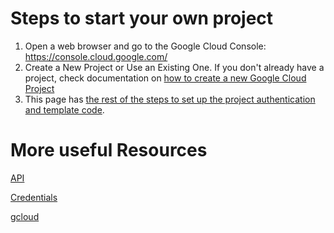 
# Steps to start your own project
1. Open a web browser and go to the Google Cloud Console: https://console.cloud.google.com/
2. Create a New Project or Use an Existing One.
If you don't already have a project, check documentation on [how to create a new Google Cloud Project](https://developers.google.com/workspace/guides/create-project)
3. This page has [the rest of the steps to set up the project authentication and template code](https://developers.google.com/calendar/api/quickstart/python).

# More useful Resources
[API](https://developers.google.com/calendar/api/v3/reference/)

[Credentials](https://cloud.google.com/docs/authentication/provide-credentials-adc#local-dev)

[gcloud](https://cloud.google.com/sdk/docs/install)
